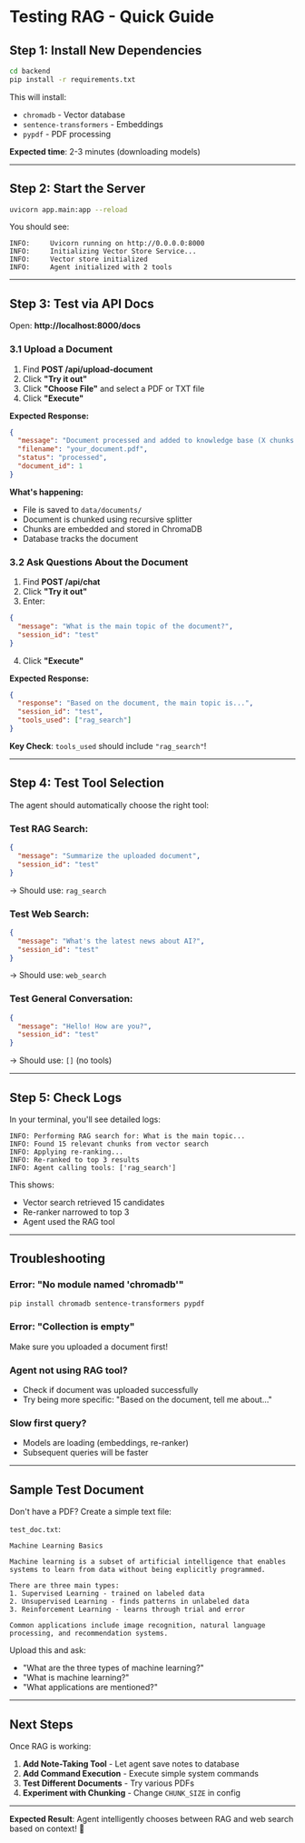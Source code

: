 # Testing RAG - Quick Guide

## Step 1: Install New Dependencies

```bash
cd backend
pip install -r requirements.txt
```

This will install:
- `chromadb` - Vector database
- `sentence-transformers` - Embeddings
- `pypdf` - PDF processing

**Expected time**: 2-3 minutes (downloading models)

---

## Step 2: Start the Server

```bash
uvicorn app.main:app --reload
```

You should see:
```
INFO:     Uvicorn running on http://0.0.0.0:8000
INFO:     Initializing Vector Store Service...
INFO:     Vector store initialized
INFO:     Agent initialized with 2 tools
```

---

## Step 3: Test via API Docs

Open: **http://localhost:8000/docs**

### 3.1 Upload a Document

1. Find **POST /api/upload-document**
2. Click **"Try it out"**
3. Click **"Choose File"** and select a PDF or TXT file
4. Click **"Execute"**

**Expected Response:**
```json
{
  "message": "Document processed and added to knowledge base (X chunks created)",
  "filename": "your_document.pdf",
  "status": "processed",
  "document_id": 1
}
```

**What's happening:**
- File is saved to `data/documents/`
- Document is chunked using recursive splitter
- Chunks are embedded and stored in ChromaDB
- Database tracks the document

### 3.2 Ask Questions About the Document

1. Find **POST /api/chat**
2. Click **"Try it out"**
3. Enter:
```json
{
  "message": "What is the main topic of the document?",
  "session_id": "test"
}
```
4. Click **"Execute"**

**Expected Response:**
```json
{
  "response": "Based on the document, the main topic is...",
  "session_id": "test",
  "tools_used": ["rag_search"]
}
```

**Key Check**: `tools_used` should include `"rag_search"`!

---

## Step 4: Test Tool Selection

The agent should automatically choose the right tool:

### Test RAG Search:
```json
{
  "message": "Summarize the uploaded document",
  "session_id": "test"
}
```
→ Should use: `rag_search`

### Test Web Search:
```json
{
  "message": "What's the latest news about AI?",
  "session_id": "test"
}
```
→ Should use: `web_search`

### Test General Conversation:
```json
{
  "message": "Hello! How are you?",
  "session_id": "test"
}
```
→ Should use: `[]` (no tools)

---

## Step 5: Check Logs

In your terminal, you'll see detailed logs:

```
INFO: Performing RAG search for: What is the main topic...
INFO: Found 15 relevant chunks from vector search
INFO: Applying re-ranking...
INFO: Re-ranked to top 3 results
INFO: Agent calling tools: ['rag_search']
```

This shows:
- Vector search retrieved 15 candidates
- Re-ranker narrowed to top 3
- Agent used the RAG tool

---

## Troubleshooting

### Error: "No module named 'chromadb'"
```bash
pip install chromadb sentence-transformers pypdf
```

### Error: "Collection is empty"
Make sure you uploaded a document first!

### Agent not using RAG tool?
- Check if document was uploaded successfully
- Try being more specific: "Based on the document, tell me about..."

### Slow first query?
- Models are loading (embeddings, re-ranker)
- Subsequent queries will be faster

---

## Sample Test Document

Don't have a PDF? Create a simple text file:

`test_doc.txt`:
```
Machine Learning Basics

Machine learning is a subset of artificial intelligence that enables
systems to learn from data without being explicitly programmed.

There are three main types:
1. Supervised Learning - trained on labeled data
2. Unsupervised Learning - finds patterns in unlabeled data
3. Reinforcement Learning - learns through trial and error

Common applications include image recognition, natural language
processing, and recommendation systems.
```

Upload this and ask:
- "What are the three types of machine learning?"
- "What is machine learning?"
- "What applications are mentioned?"

---

## Next Steps

Once RAG is working:

1. **Add Note-Taking Tool** - Let agent save notes to database
2. **Add Command Execution** - Execute simple system commands
3. **Test Different Documents** - Try various PDFs
4. **Experiment with Chunking** - Change `CHUNK_SIZE` in config

---

**Expected Result**: Agent intelligently chooses between RAG and web search based on context! 🎉
